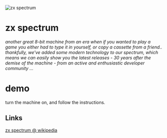 

[spectrum]: https://github.com/seclorum/timetron2019/raw/master/collection/spectrum/spectrum.png "zx spectrun"

![zx spectrum][spectrum]

# zx spectrum

*another great 8-bit machine from an era when if you wanted to play a game you either had to type it in yourself, or copy a cassette from a friend.. thankfully, we've added some modern technology to our spectrum, which means we can easily show you the latest releases - 30 years after the demise of the machine - from an active and enthusiastic developer community ...*

# demo

turn the machine on, and follow the instructions.

## Links

[zx spectrum @ wikipedia](https://en.wikipedia.org/wiki/ZX_Spectrum)
